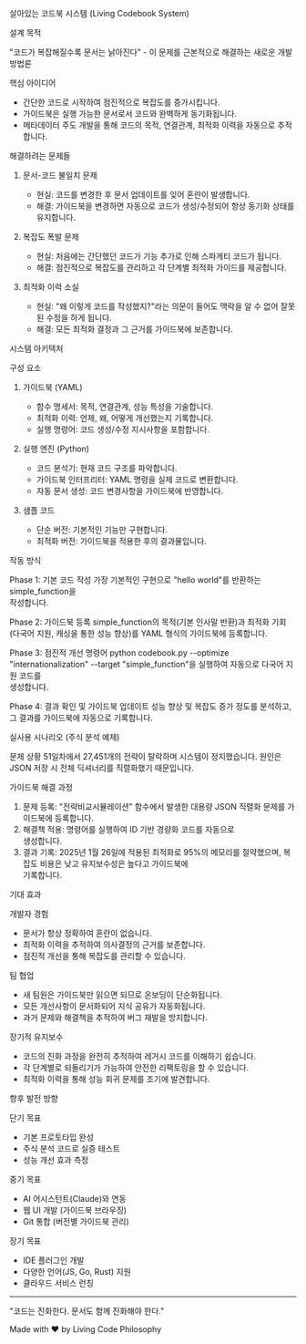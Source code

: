   살아있는 코드북 시스템 (Living Codebook System)

  설계 목적

  "코드가 복잡해질수록 문서는 낡아진다" - 이 문제를 근본적으로
  해결하는 새로운 개발 방법론

  핵심 아이디어
   - 간단한 코드로 시작하여 점진적으로 복잡도를 증가시킵니다.
   - 가이드북은 실행 가능한 문서로서 코드와 완벽하게 동기화됩니다.
   - 메타데이터 주도 개발을 통해 코드의 목적, 연결관계, 최적화 이력을 자동으로 추적합니다.

  해결하려는 문제들

   1. 문서-코드 불일치 문제
       * 현실: 코드를 변경한 후 문서 업데이트를 잊어 혼란이
         발생합니다.
       * 해결: 가이드북을 변경하면 자동으로 코드가 생성/수정되어 항상 동기화 상태를 유지합니다.

   2. 복잡도 폭발 문제
       * 현실: 처음에는 간단했던 코드가 기능 추가로 인해 스파게티 코드가 됩니다.
       * 해결: 점진적으로 복잡도를 관리하고 각 단계별 최적화 가이드를 제공합니다.

   3. 최적화 이력 소실
       * 현실: "왜 이렇게 코드를 작성했지?"라는 의문이 들어도 맥락을 알 수 없어 잘못된 수정을 하게 됩니다.
       * 해결: 모든 최적화 결정과 그 근거를 가이드북에 보존합니다.

  시스템 아키텍처

  구성 요소

   1. 가이드북 (YAML)
       * 함수 명세서: 목적, 연결관계, 성능 특성을 기술합니다.
       * 최적화 이력: 언제, 왜, 어떻게 개선했는지 기록합니다.
       * 실행 명령어: 코드 생성/수정 지시사항을 포함합니다.

   2. 실행 엔진 (Python)
       * 코드 분석기: 현재 코드 구조를 파악합니다.
       * 가이드북 인터프리터: YAML 명령을 실제 코드로 변환합니다.
       * 자동 문서 생성: 코드 변경사항을 가이드북에 반영합니다.

   3. 샘플 코드
       * 단순 버전: 기본적인 기능만 구현합니다.
       * 최적화 버전: 가이드북을 적용한 후의 결과물입니다.

  작동 방식

  Phase 1: 기본 코드 작성
  가장 기본적인 구현으로 "hello world"를 반환하는 simple_function을        
  작성합니다.

  Phase 2: 가이드북 등록
  simple_function의 목적(기본 인사말 반환)과 최적화 기회(다국어
  지원, 캐싱을 통한 성능 향상)를 YAML 형식의 가이드북에 등록합니다.        

  Phase 3: 점진적 개선
  명령어 python codebook.py --optimize "internationalization"
  --target "simple_function"을 실행하여 자동으로 다국어 지원 코드를        
  생성합니다.

  Phase 4: 결과 확인 및 가이드북 업데이트
  성능 향상 및 복잡도 증가 정도를 분석하고, 그 결과를 가이드북에
  자동으로 기록합니다.

  실사용 시나리오 (주식 분석 예제)

  문제 상황
  51일차에서 27,451개의 전략이 탈락하며 시스템이 정지했습니다.
  원인은 JSON 저장 시 전체 딕셔너리를 직렬화했기 때문입니다.

  가이드북 해결 과정
   1. 문제 등록: "전략비교시뮬레이션" 함수에서 발생한 대용량 JSON
      직렬화 문제를 가이드북에 등록합니다.
   2. 해결책 적용: 명령어를 실행하여 ID 기반 경량화 코드를 자동으로        
      생성합니다.
   3. 결과 기록: 2025년 1월 26일에 적용된 최적화로 95%의 메모리를
      절약했으며, 복잡도 비용은 낮고 유지보수성은 높다고 가이드북에        
      기록합니다.

  기대 효과

  개발자 경험
   - 문서가 항상 정확하여 혼란이 없습니다.
   - 최적화 이력을 추적하여 의사결정의 근거를 보존합니다.
   - 점진적 개선을 통해 복잡도를 관리할 수 있습니다.

  팀 협업
   - 새 팀원은 가이드북만 읽으면 되므로 온보딩이 단순화됩니다.
   - 모든 개선사항이 문서화되어 지식 공유가 자동화됩니다.
   - 과거 문제와 해결책을 추적하여 버그 재발을 방지합니다.

  장기적 유지보수
   - 코드의 진화 과정을 완전히 추적하여 레거시 코드를 이해하기
     쉽습니다.
   - 각 단계별로 되돌리기가 가능하여 안전한 리팩토링을 할 수
     있습니다.
   - 최적화 이력을 통해 성능 회귀 문제를 조기에 발견합니다.

  향후 발전 방향

  단기 목표
   - 기본 프로토타입 완성
   - 주식 분석 코드로 실증 테스트
   - 성능 개선 효과 측정

  중기 목표
   - AI 어시스턴트(Claude)와 연동
   - 웹 UI 개발 (가이드북 브라우징)
   - Git 통합 (버전별 가이드북 관리)

  장기 목표
   - IDE 플러그인 개발
   - 다양한 언어(JS, Go, Rust) 지원
   - 클라우드 서비스 런칭

  ---

  "코드는 진화한다. 문서도 함께 진화해야 한다."

  Made with ❤️ by Living Code Philosophy